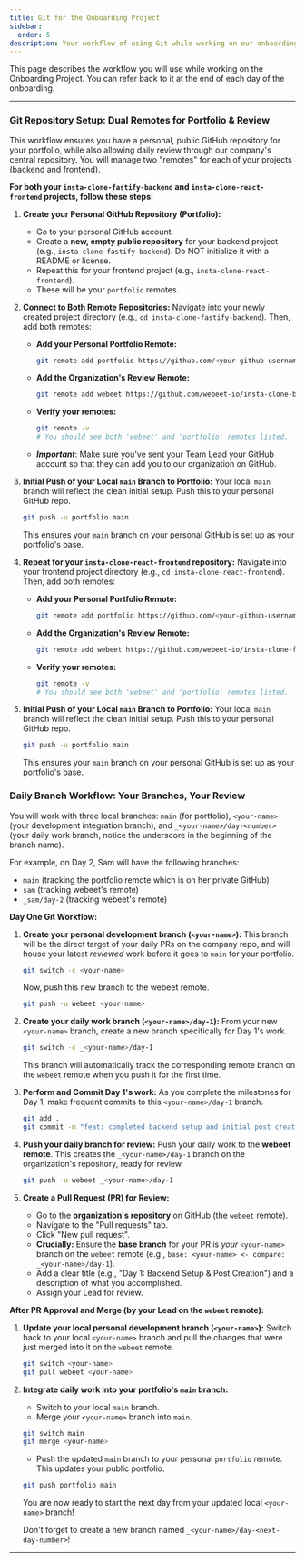 ```yaml
---
title: Git for the Onboarding Project
sidebar:
  order: 5
description: Your workflow of using Git while working on our onboarding project
---
```


This page describes the workflow you will use while working on the Onboarding Project. You can refer back to it at the end of each day of the onboarding.

---

### Git Repository Setup: Dual Remotes for Portfolio & Review

This workflow ensures you have a personal, public GitHub repository for your portfolio, while also allowing daily review through our company's central repository. You will manage two "remotes" for each of your projects (backend and frontend).

**For both your `insta-clone-fastify-backend` and `insta-clone-react-frontend` projects, follow these steps:**

1.  **Create your Personal GitHub Repository (Portfolio):**
    - Go to your personal GitHub account.
    - Create a **new, empty public repository** for your backend project (e.g., `insta-clone-fastify-backend`). Do NOT initialize it with a README or license.
    - Repeat this for your frontend project (e.g., `insta-clone-react-frontend`).
    - These will be your `portfolio` remotes.

2.  **Connect to Both Remote Repositories:**
    Navigate into your newly created project directory (e.g., `cd insta-clone-fastify-backend`). Then, add both remotes:
    - **Add your Personal Portfolio Remote:**
      ```bash
      git remote add portfolio https://github.com/<your-github-username>/insta-clone-backend
      ```
    - **Add the Organization's Review Remote:**
      ```bash
      git remote add webeet https://github.com/webeet-io/insta-clone-backend.git
      ```
    - **Verify your remotes:**
      ```bash
      git remote -v
      # You should see both 'webeet' and 'portfolio' remotes listed.
      ```
    - **_Important_**: Make sure you've sent your Team Lead your GitHub account so that they can add you to our organization on GitHub.

3.  **Initial Push of your Local `main` Branch to Portfolio:**
    Your local `main` branch will reflect the clean initial setup. Push this to your personal GitHub repo.
    ```bash
    git push -u portfolio main
    ```
    This ensures your `main` branch on your personal GitHub is set up as your portfolio's base.
4.  **Repeat for your `insta-clone-react-frontend` repository:** Navigate into your frontend project directory (e.g., `cd insta-clone-react-frontend`). Then, add both remotes:
    - **Add your Personal Portfolio Remote:**
      ```bash
      git remote add portfolio https://github.com/<your-github-username>/insta-clone-frontend
      ```
    - **Add the Organization's Review Remote:**
      ```bash
      git remote add webeet https://github.com/webeet-io/insta-clone-frontend.git
      ```
    - **Verify your remotes:**
      ```bash
      git remote -v
      # You should see both 'webeet' and 'portfolio' remotes listed.
      ```

5.  **Initial Push of your Local `main` Branch to Portfolio:**
    Your local `main` branch will reflect the clean initial setup. Push this to your personal GitHub repo.
    ```bash
    git push -u portfolio main
    ```
    This ensures your `main` branch on your personal GitHub is set up as your portfolio's base.

### Daily Branch Workflow: Your Branches, Your Review

You will work with three local branches: `main` (for portfolio), `<your-name>` (your development integration branch), and `_<your-name>/day-<number>` (your daily work branch, notice the underscore in the beginning of the branch name).

For example, on Day 2, Sam will have the following branches:

- `main` (tracking the portfolio remote which is on her private GitHub)
- `sam` (tracking webeet's remote)
- `_sam/day-2` (tracking webeet's remote)

**Day One Git Workflow:**

1.  **Create your personal development branch (`<your-name>`):**
    This branch will be the direct target of your daily PRs on the company repo, and will house your latest _reviewed_ work before it goes to `main` for your portfolio.

    ```bash
    git switch -c <your-name>
    ```

    Now, push this new branch to the webeet remote.

    ```bash
    git push -u webeet <your-name>
    ```

2.  **Create your daily work branch (`<your-name>/day-1`):**
    From your new `<your-name>` branch, create a new branch specifically for Day 1's work.

    ```bash
    git switch -c _<your-name>/day-1
    ```

    This branch will automatically track the corresponding remote branch on the `webeet` remote when you push it for the first time.

3.  **Perform and Commit Day 1's work:**
    As you complete the milestones for Day 1, make frequent commits to this `<your-name>/day-1` branch.

    ```bash
    git add .
    git commit -m "feat: completed backend setup and initial post creation"
    ```

4.  **Push your daily branch for review:**
    Push your daily work to the **webeet remote**. This creates the `_<your-name>/day-1` branch on the organization's repository, ready for review.

    ```bash
    git push -u webeet _<your-name>/day-1
    ```

5.  **Create a Pull Request (PR) for Review:**
    - Go to the **organization's repository** on GitHub (the `webeet` remote).
    - Navigate to the "Pull requests" tab.
    - Click "New pull request".
    - **Crucially:** Ensure the **base branch** for your PR is _your_ `<your-name>` branch on the `webeet` remote (e.g., `base: <your-name> <- compare: _<your-name>/day-1`).
    - Add a clear title (e.g., "Day 1: Backend Setup & Post Creation") and a description of what you accomplished.
    - Assign your Lead for review.

**After PR Approval and Merge (by your Lead on the `webeet` remote):**

1.  **Update your local personal development branch (`<your-name>`):**
    Switch back to your local `<your-name>` branch and pull the changes that were just merged into it on the `webeet` remote.
    ```bash
    git switch <your-name>
    git pull webeet <your-name>
    ```
2.  **Integrate daily work into your portfolio's `main` branch:**
    - Switch to your local `main` branch.
    - Merge your `<your-name>` branch into `main`.

    ```bash
    git switch main
    git merge <your-name>
    ```

    - Push the updated `main` branch to your personal `portfolio` remote. This updates your public portfolio.

    ```bash
    git push portfolio main
    ```

    You are now ready to start the next day from your updated local `<your-name>` branch!

    Don't forget to create a new branch named `_<your-name>/day-<next-day-number>`!

---
